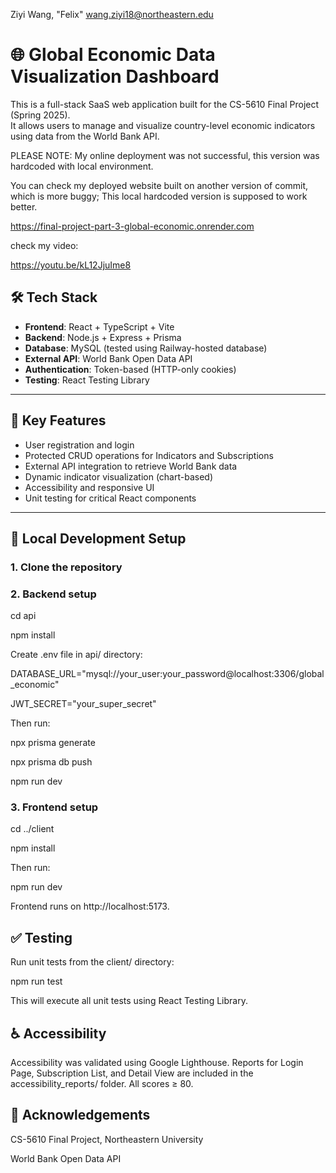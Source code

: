 Ziyi Wang, "Felix"
wang.ziyi18@northeastern.edu

# 🌐 Global Economic Data Visualization Dashboard

This is a full-stack SaaS web application built for the CS-5610 Final Project (Spring 2025).  
It allows users to manage and visualize country-level economic indicators using data from the World Bank API.

PLEASE NOTE:
My online deployment was not successful, this version was hardcoded with local environment.

You can check my deployed website built on another version of commit, which is more buggy; This 
local hardcoded version is supposed to work better.


https://final-project-part-3-global-economic.onrender.com

check my video:

https://youtu.be/kL12JjuIme8


## 🛠️ Tech Stack

- **Frontend**: React + TypeScript + Vite
- **Backend**: Node.js + Express + Prisma
- **Database**: MySQL (tested using Railway-hosted database)
- **External API**: World Bank Open Data API
- **Authentication**: Token-based (HTTP-only cookies)
- **Testing**: React Testing Library

---

## 🧪 Key Features

- User registration and login
- Protected CRUD operations for Indicators and Subscriptions
- External API integration to retrieve World Bank data
- Dynamic indicator visualization (chart-based)
- Accessibility and responsive UI
- Unit testing for critical React components

---

## 🚀 Local Development Setup

### 1. Clone the repository


### 2. Backend setup

cd api

npm install

Create .env file in api/ directory:

DATABASE_URL="mysql://your_user:your_password@localhost:3306/global_economic"

JWT_SECRET="your_super_secret"

Then run:

npx prisma generate

npx prisma db push

npm run dev

### 3. Frontend setup

cd ../client

npm install

Then run:

npm run dev



Frontend runs on http://localhost:5173.


## ✅ Testing
Run unit tests from the client/ directory:

npm run test


This will execute all unit tests using React Testing Library.

## ♿ Accessibility
Accessibility was validated using Google Lighthouse.
Reports for Login Page, Subscription List, and Detail View are included in the accessibility_reports/ folder.
All scores ≥ 80.


## 🙏 Acknowledgements
CS-5610 Final Project, Northeastern University

World Bank Open Data API